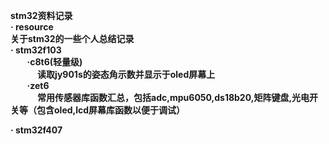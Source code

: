 <b>stm32资料记录<b><br>
· resource<br>
关于stm32的一些个人总结记录<br>
· stm32f103<br>
&nbsp; &nbsp; &nbsp; &nbsp;
    ·c8t6(轻量级)<br>
&nbsp; &nbsp;&nbsp; &nbsp;&nbsp; &nbsp;&nbsp; &nbsp;
        读取jy901s的姿态角示数并显示于oled屏幕上<br>
&nbsp; &nbsp; &nbsp; &nbsp;
·zet6<br>
&nbsp; &nbsp;&nbsp; &nbsp;&nbsp; &nbsp;&nbsp; &nbsp;
        常用传感器库函数汇总，包括adc,mpu6050,ds18b20,矩阵键盘,光电开关等（包含oled,lcd屏幕库函数以便于调试）<br>



· stm32f407<br>